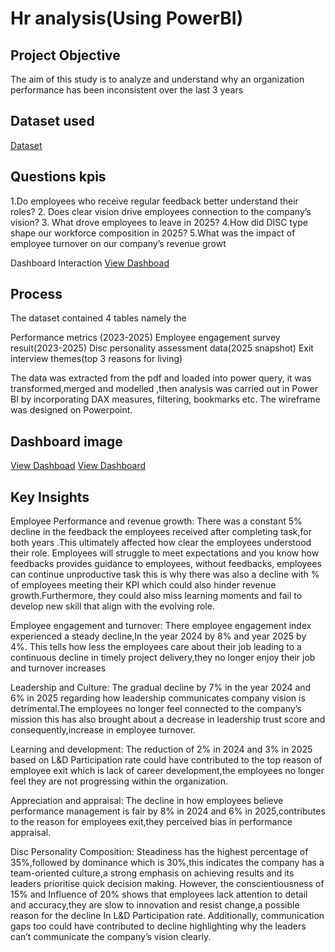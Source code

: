# Hr analysis(Using PowerBI)
## Project Objective
The aim of this study is to analyze and understand why an organization performance has been  inconsistent over the last 3 years
## Dataset used
<a href="https://github.com/Me1rem/Hr-analysis/blob/main/Crosstie_Case%20Study_People%20and%20Culture%20Analyst.pdf">Dataset</a>
## Questions kpis
1.Do employees who receive regular feedback better understand their roles?
2. Does clear vision drive employees connection to the company’s vision?
3. What drove employees to leave in 2025?
4.How did DISC type shape our workforce composition in 2025?
5.What was the impact of employee turnover on our company’s revenue growt

Dashboard Interaction <a href="https://github.com/Me1rem/Hr-analysis/blob/main/Crostie%20solutions%20analysis_Onwupelu%20miracle.pbix">View Dashboad</a>
## Process
The dataset contained 4 tables namely the

Performance metrics (2023-2025)
Employee engagement survey result(2023-2025)
Disc personality assessment data(2025 snapshot)
Exit interview themes(top 3 reasons for living)

The data was extracted from the pdf and loaded into power query, it was transformed,merged and modelled ,then analysis was carried out in Power BI by incorporating DAX measures, filtering, bookmarks etc. The wireframe was designed on Powerpoint.

## Dashboard image
<a href="https://github.com/Me1rem/Hr-analysis/blob/main/Screenshot%202025-07-27%20173131.png">View Dashboad</a>
<a href="https://github.com/Me1rem/Hr-analysis/blob/main/Screenshot%202025-07-27%20173156.png">View Dashboard</a>

## Key Insights
Employee Performance and revenue growth:
There was a constant 5% decline in the feedback the employees received after completing task,for both years .This ultimately affected how clear the employees understood their role. Employees will struggle to meet expectations and you know how feedbacks provides guidance to employees, without feedbacks, employees can continue unproductive task this is why there was also a decline with % of employees meeting their KPI which could also hinder revenue growth.Furthermore, they could also miss learning moments and fail to develop new skill that align with the evolving role.

Employee engagement and turnover:
There employee engagement index experienced a steady decline,In the year 2024 by 8% and year 2025 by 4%. This tells how less the employees care about their job leading to a continuous decline in timely project delivery,they no longer enjoy their job and turnover increases

Leadership and Culture:
The gradual decline by 7% in the year 2024 and 6% in 2025 regarding how leadership communicates company vision is detrimental.The employees no longer feel connected to the company’s mission this has also brought about a decrease in leadership trust score and consequently,increase in employee turnover.

Learning and development:
The reduction of 2% in 2024 and  3% in 2025 based on L&D Participation rate could have contributed to the top reason of employee exit which is lack of career development,the employees no longer feel they are not progressing within the organization.

Appreciation and appraisal:
The decline in how employees believe performance management is fair by 8% in 2024 and 6% in 2025,contributes to the reason for employees exit,they perceived bias in performance appraisal.

Disc Personality Composition:
Steadiness has the highest percentage of 35%,followed by dominance which is 30%,this indicates the company has a team-oriented culture,a strong emphasis on achieving results and its leaders prioritise quick decision making. However, the conscientiousness of 15% and Influence of 20% shows that employees lack attention to detail and accuracy,they are slow to innovation and resist change,a possible reason for the decline In L&D Participation rate. Additionally, communication gaps too could have contributed to decline highlighting why the leaders can’t communicate the company’s vision clearly.

